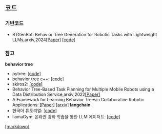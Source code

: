 ## **코드** 

### **기반코드**
* BTGenBot: Behavior Tree Generation for Robotic Tasks with Lightweight LLMs,arxiv,2024[[Paper]](https://arxiv.org/abs/2403.12761) [[code]](https://github.com/AIRLab-POLIMI/BTGenBot)
### **참고**

**behavior tree**
 * pytree: [[code]](https://github.com/splintered-reality/py_trees)
 * behavior tree c++: [[code]](https://www.behaviortree.dev/docs/category/basic-concepts)
 * skiros2: [[code]](https://github.com/RVMI/skiros2)
 * Behavior Tree-Based Task Planning for Multiple Mobile Robots using a Data Distribution Service,arxiv,2022[[Paper]](https://arxiv.org/pdf/2201.10918.pdf)
 * A Framework for Learning Behavior Treesin Collaborative Robotic Applications: [[Paper]](https://arxiv.org/pdf/2303.11026.pdf) [[arxiv]](https://github.com/matiov/BT-learning-framework?tab=readme-ov-file)
**langchain**
 * 한국어 튜토리얼: [[code]](https://wikidocs.net/book/14314)
 * llamaGym: 온라인 강화 학습을 통한 LLM 에이저트: [[code]](https://news.hada.io/topic?id=13938)















[[markdown]](https://gist.github.com/ihoneymon/652be052a0727ad59601)

